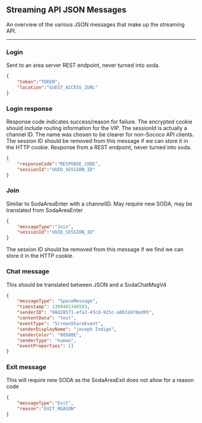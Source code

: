 Streaming API JSON Messages
---

An overview of the various JSON messages that make up the streaming API.

---

### Login
Sent to an area server REST endpoint, never turned into soda.
```json
{
	"token":"TOKEN",
	"location":"GUEST_ACCESS_ZURL"
}
```

### Login response
Response code indicates success/reason for failure.  The encrypted cookie should include routing information for the VIP.  The sessionId is actually a channel ID.  The name was chosen to be clearer for non-Sococo API clients.  The session ID should be removed from this message if we can store it in the HTTP cookie.  Response from a REST endpoint, never turned into soda.
```json
{
	"responseCode":"RESPONSE_CODE",
	"sessionId":"UUID_SESSION_ID"
}
```

### Join
Similar to SodaAreaEnter with a channelID.  May require new SODA, may be translated from SodaAreaEnter
```json
{
	"messageType":"Join",
	"sessionId":"UUID_SESSION_ID"
}
```
The session ID should be removed from this message if we find we can store it in the HTTP cookie.

### Chat message
This should be translated between JSON and a SodaChatMsgV4
```json
{
	"messageType": "SpaceMessage",
	"timestamp": 1399401346503,
	"senderID": "08d28571-efa2-43cd-915c-a06324f0ed95",
	"contentData": "test",
	"eventType": "ScreenShareEvent",
	"senderDisplayName": "joseph Indigo",
	"senderColor": "00588E",
	"senderType": "human",
	"eventProperties": []
}
```

### Exit message
This will require new SODA as the SodaAreaExit does not allow for a reason code
```json
{
	"messageType":"Exit",
	"reason":"EXIT_REASON"
}
```

